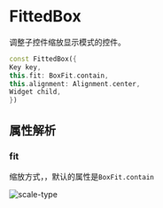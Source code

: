 # FittedBox

调整子控件缩放显示模式的控件。

```dart
const FittedBox({
Key key,
this.fit: BoxFit.contain,
this.alignment: Alignment.center,
Widget child,
})
```

## 属性解析

### fit

缩放方式，，默认的属性是`BoxFit.contain`

![scale-type](https://i.imgur.com/3rg3foi.png)
